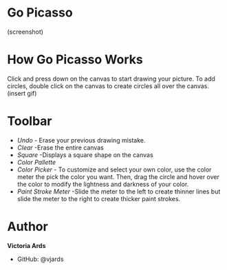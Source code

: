 # Go Picasso
(screenshot)
# How Go Picasso Works
Click and press down on the canvas to start drawing your picture.
To add circles, double click on the canvas to create circles all over the canvas.
(insert gif)
# Toolbar
- *Undo*  - Erase your previous drawing mistake.
- *Clear*
 -Erase the entire canvas
- *Square*
 -Displays a square shape on the canvas
 - *Color Pallette* 
 - *Color Picker* - To customize and select your own color, use the color meter the pick the color you want. Then, drag the circle and hover over the color to modify the lightness and darkness of your color.
 - *Paint Stroke Meter* -Slide the meter to the left to create thinner lines but slide the meter to the right to create thicker paint strokes.
# Author
**Victoria Ards**
- GitHub: @vjards
